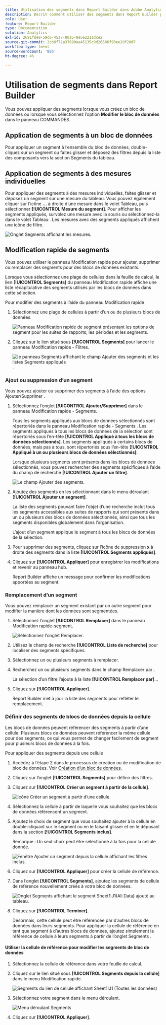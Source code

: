```yaml
---
title: Utilisation des segments dans Report Builder dans Adobe Analytics
description: Décrit comment utiliser des segments dans Report Builder pour Adobe Analytics
role: User
feature: Report Builder
type: Documentation
solution: Analytics
exl-id: 2691fde0-59c6-45a7-80a5-8e5e221adce2
source-git-commit: 2cb8f72a37699aa45135c9d26686f93ee20f20d7
workflow-type: tm+mt
source-wordcount: '826'
ht-degree: 4%

---
```


# Utilisation de segments dans Report Builder

Vous pouvez appliquer des segments lorsque vous créez un bloc de données ou lorsque vous sélectionnez l’option **Modifier le bloc de données** dans le panneau COMMANDES.

## Application de segments à un bloc de données

Pour appliquer un segment à l’ensemble du bloc de données, double-cliquez sur un segment ou faites glisser et déposez des filtres depuis la liste des composants vers la section Segments du tableau.

## Application de segments à des mesures individuelles

Pour appliquer des segments à des mesures individuelles, faites glisser et déposez un segment sur une mesure du tableau. Vous pouvez également cliquer sur l’icône **...** à droite d’une mesure dans le volet Tableau, puis sélectionner **[!UICONTROL Mesure du segment]**. Pour afficher les segments appliqués, survolez une mesure avec la souris ou sélectionnez-la dans le volet Tableau . Les mesures avec des segments appliqués affichent une icône de filtre.

![Onglet Segments affichant les mesures.](./assets/filter_by.png)

## Modification rapide de segments

Vous pouvez utiliser le panneau Modification rapide pour ajouter, supprimer ou remplacer des segments pour des blocs de données existants.

Lorsque vous sélectionnez une plage de cellules dans la feuille de calcul, le lien **[!UICONTROL Segments]** du panneau Modification rapide affiche une liste récapitulative des segments utilisés par les blocs de données dans cette sélection.

Pour modifier des segments à l’aide du panneau Modification rapide

1. Sélectionnez une plage de cellules à partir dʼun ou de plusieurs blocs de données.

   ![Panneau Modification rapide de segment présentant les options de segment pour les suites de rapports, les périodes et les segments.](./assets/select_multiple_dbs.png)

1. Cliquez sur le lien situé sous **[!UICONTROL Segments]** pour lancer le panneau Modification rapide - Filtres.

   ![le panneau Segments affichant le champ Ajouter des segments et les listes Segments appliqués &#x200B;](./assets/quick_edit_filters.png).

### Ajout ou suppression d’un segment

Vous pouvez ajouter ou supprimer des segments à l’aide des options Ajouter/Supprimer .

1. Sélectionnez l’onglet **[!UICONTROL Ajouter/Supprimer]** dans le panneau Modification rapide - Segments.

   Tous les segments appliqués aux blocs de données sélectionnés sont répertoriés dans le panneau Modification rapide - Segments . Les segments appliqués à tous les blocs de données de la sélection sont répertoriés sous l’en-tête **[!UICONTROL Appliqué à tous les blocs de données sélectionnés]**. Les segments appliqués à certains blocs de données, mais pas à tous, sont répertoriés sous l’en-tête **[!UICONTROL Appliqué à un ou plusieurs blocs de données sélectionnés]**.

   Lorsque plusieurs segments sont présents dans les blocs de données sélectionnés, vous pouvez rechercher des segments spécifiques à l’aide du champ de recherche **[!UICONTROL Ajouter un filtre]**.

   ![Le champ Ajouter des segments.](./assets/add_filter.png)

1. Ajoutez des segments en les sélectionnant dans le menu déroulant **[!UICONTROL Ajouter un segment]**.

   La liste des segments pouvant faire l’objet d’une recherche inclut tous les segments accessibles aux suites de rapports qui sont présents dans un ou plusieurs des blocs de données sélectionnés, ainsi que tous les segments disponibles globalement dans l’organisation.

   L’ajout d’un segment applique le segment à tous les blocs de données de la sélection.

1. Pour supprimer des segments, cliquez sur l’icône de suppression **x** à droite des segments dans la liste **[!UICONTROL Segments appliqués]**.

1. Cliquez sur **[!UICONTROL Appliquer]** pour enregistrer les modifications et revenir au panneau hub.

   Report Builder affiche un message pour confirmer les modifications apportées au segment.

### Remplacement d’un segment

Vous pouvez remplacer un segment existant par un autre segment pour modifier la manière dont les données sont segmentées.

1. Sélectionnez l’onglet **[!UICONTROL Remplacer]** dans le panneau Modification rapide-segment.

   ![Sélectionnez l’onglet Remplacer](./assets/replace_filter.png).

1. Utilisez le champ de recherche **[!UICONTROL Liste de recherche]** pour localiser des segments spécifiques.

1. Sélectionnez un ou plusieurs segments à remplacer.

1. Recherchez un ou plusieurs segments dans le champ Remplacer par .

   La sélection dʼun filtre lʼajoute à la liste **[!UICONTROL Remplacer par]**...

1. Cliquez sur **[!UICONTROL Appliquer]**.

   Report Builder met à jour la liste des segments pour refléter le remplacement.

### Définir des segments de blocs de données depuis la cellule

Les blocs de données peuvent référencer des segments à partir d’une cellule. Plusieurs blocs de données peuvent référencer la même cellule pour des segments, ce qui vous permet de changer facilement de segment pour plusieurs blocs de données à la fois.

Pour appliquer des segments depuis une cellule

1. Accédez à l’étape 2 dans le processus de création ou de modification de bloc de données. Voir [Création d’un bloc de données](./create-a-data-block.md).
1. Cliquez sur l’onglet **[!UICONTROL Segments]** pour définir des filtres.
1. Cliquez sur **[!UICONTROL Créer un segment à partir de la cellule]**.

   ![Icône Créer un segment à partir d’une cellule.](./assets/create-filter-from-cell.png)

1. Sélectionnez la cellule à partir de laquelle vous souhaitez que les blocs de données référencent un segment.

1. Ajoutez le choix de segment que vous souhaitez ajouter à la cellule en double-cliquant sur le segment ou en le faisant glisser et en le déposant dans la section **[!UICONTROL Segments inclus]**.

   Remarque : Un seul choix peut être sélectionné à la fois pour la cellule donnée.

   ![Fenêtre Ajouter un segment depuis la cellule affichant les filtres inclus.](./assets/select-filters.png)

1. Cliquez sur **[!UICONTROL Appliquer]** pour créer la cellule de référence.

1. Dans l’onglet **[!UICONTROL Segments]**, ajoutez les segments de cellule de référence nouvellement créés à votre bloc de données.

   ![Onglet Segments affichant le segment Sheet1!J1(All Data) ajouté au tableau.](./assets/reference-cell-filter.png)

1. Cliquez sur **[!UICONTROL Terminer]**.

   Désormais, cette cellule peut être référencée par d’autres blocs de données dans leurs segments. Pour appliquer la cellule de référence en tant que segment à d’autres blocs de données, ajoutez simplement la référence de cellule à leurs segments à partir de l’onglet Segments .

#### Utiliser la cellule de référence pour modifier les segments de bloc de données

1. Sélectionnez la cellule de référence dans votre feuille de calcul.

1. Cliquez sur le lien situé sous **[!UICONTROL Segments depuis la cellule]** dans le menu Modification rapide.

   ![Segments du lien de cellule affichant Sheet1!J1 (Toutes les données)](./assets/filters-from-cell-link.png)

1. Sélectionnez votre segment dans le menu déroulant.

   ![Menu déroulant Segments](./assets/filter-drop-down.png)

1. Cliquez sur **[!UICONTROL Appliquer]**.
